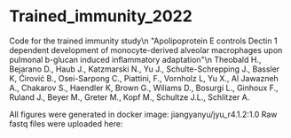 # Trained_immunity_2022
Code for the trained immunity study\n
"Apolipoprotein E controls Dectin 1 dependent development of monocyte-derived alveolar macrophages upon pulmonal b-glucan induced inflammatory adaptation"\n
Theobald H., Bejarano D., Haub J., Katzmarski N., Yu J., Schulte-Schrepping J., Bassler K, Ćirović B., Osei-Sarpong C., Piattini, F., Vornholz L, Yu X., Al Jawazneh A., Chakarov S., Haendler K, Brown G., Wiliams D., Bosurgi L., Ginhoux F., Ruland J., Beyer M., Greter M., Kopf M., Schultze J.L., Schlitzer A.


All figures were generated in docker image: jiangyanyu/jyu_r4.1.2:1.0
Raw fastq files were uploaded here:
